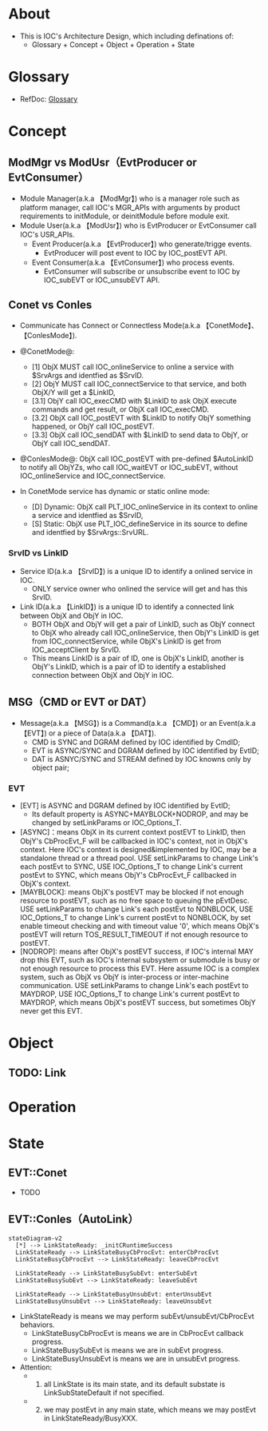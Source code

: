# About

* This is IOC's Architecture Design, which including definations of:
  * Glossary + Concept + Object + Operation + State

# Glossary
* RefDoc: [Glossary](./README_Glossary.md)

# Concept


## ModMgr vs ModUsr（EvtProducer or EvtConsumer）

* Module Manager(a.k.a 【ModMgr】) who is a manager role such as platform manager, call IOC's MGR_APIs with arguments by product requirements to initModule, or deinitModule before module exit.
* Module User(a.k.a 【ModUsr】) who is EvtProducer or EvtConsumer call IOC's USR_APIs.
  * Event Producer(a.k.a 【EvtProducer】) who generate/trigge events.
    * EvtProducer will post event to IOC by IOC_postEVT API.
  * Event Consumer(a.k.a 【EvtConsumer】) who process events.
    * EvtConsumer will subscribe or unsubscribe event to IOC by IOC_subEVT or IOC_unsubEVT API.

## Conet vs Conles

* Communicate has Connect or Connectless Mode(a.k.a 【ConetMode】、【ConlesMode】).
* @ConetMode@:
  * [1] ObjX MUST call IOC_onlineService to online a service with $SrvArgs and identfied as $SrvID.
  * [2] ObjY MUST call IOC_connectService to that service, and both ObjX/Y will get a $LinkID,
  * [3.1] ObjY call IOC_execCMD with $LinkID to ask ObjX execute commands and get result, or ObjX call IOC_execCMD.
  * [3.2] ObjX call IOC_postEVT with $LinkID to notify ObjY something happened, or ObjY call IOC_postEVT.
  * [3.3] ObjX call IOC_sendDAT with $LinkID to send data to ObjY, or ObjY call IOC_sendDAT.
* @ConlesMode@: ObjX call IOC_postEVT with pre-defined $AutoLinkID to notify all ObjYZs, who call IOC_waitEVT or IOC_subEVT, without IOC_onlineService and IOC_connectService.

* In ConetMode service has dynamic or static online mode:
  * [D] Dynamic: ObjX call PLT_IOC_onlineService in its context to online a service and identfied as $SrvID,
  * [S] Static: ObjX use PLT_IOC_defineService in its source to define and identfied by $SrvArgs::SrvURL.

### SrvID vs LinkID
* Service ID(a.k.a 【SrvID】) is a unique ID to identify a onlined service in IOC.
  * ONLY service owner who onlined the service will get and has this SrvID.
* Link ID(a.k.a 【LinkID】) is a unique ID to identify a connected link between ObjX and ObjY in IOC.
  * BOTH ObjX and ObjY will get a pair of LinkID, such as ObjY connect to ObjX who already call IOC_onlineService, then ObjY's LinkID is get from IOC_connectService, while ObjX's LinkID is get from IOC_acceptClient by SrvID.
  * This means LinkID is a pair of ID, one is ObjX's LinkID, another is ObjY's LinkID, which is a pair of ID to identify a established connection between ObjX and ObjY in IOC.

## MSG（CMD or EVT or DAT）

* Message(a.k.a 【MSG】) is a Command(a.k.a 【CMD】) or an Event(a.k.a 【EVT】) or a piece of Data(a.k.a 【DAT】).
  * CMD is SYNC and DGRAM defined by IOC identified by CmdID;
  * EVT is ASYNC/SYNC and DGRAM defined by IOC identified by EvtID;
  * DAT is ASNYC/SYNC and STREAM defined by IOC knowns only by object pair;

### EVT

* [EVT] is ASYNC and DGRAM defined by IOC identified by EvtID;
  * Its default property is ASYNC+MAYBLOCK+NODROP, and may be changed by setLinkParams or IOC_Options_T.
* [ASYNC]：means ObjX in its current context postEVT to LinkID,
      then ObjY's CbProcEvt_F will be callbacked in IOC's context, not in ObjX's context.
      Here IOC's context is designed&implemented by IOC, may be a standalone thread or a thread pool.
      USE setLinkParams to change Link's each postEvt to SYNC,
      USE IOC_Options_T to change Link's current postEvt to SYNC,
          which means ObjY's CbProcEvt_F callbacked in ObjX's context.
* [MAYBLOCK]: means ObjX's postEVT may be blocked if not enough resource to postEVT,
      such as no free space to queuing the pEvtDesc.
      USE setLinkParams to change Link's each postEvt to NONBLOCK,
      USE IOC_Options_T to change Link's current postEvt to NONBLOCK,
          by set enable timeout checking and with timeout value '0',
          which means ObjX's postEVT will return TOS_RESULT_TIMEOUT if not enough resource to postEVT.
* [NODROP]: means after ObjX's postEVT success, if IOC's internal MAY drop this EVT,
      such as IOC's internal subsystem or submodule is busy or not enough resource to process this EVT.
      Here assume IOC is a complex system, such as ObjX vs ObjY is inter-process or inter-machine communication.
      USE setLinkParams to change Link's each postEvt to MAYDROP,
      USE IOC_Options_T to change Link's current postEvt to MAYDROP,
          which means ObjX's postEVT success, but sometimes ObjY never get this EVT.

# Object

## TODO: Link

# Operation

# State

## EVT::Conet

* TODO

## EVT::Conles（AutoLink）

```mermaid
stateDiagram-v2
  [*] --> LinkStateReady: _initCRuntimeSuccess
  LinkStateReady --> LinkStateBusyCbProcEvt: enterCbProcEvt
  LinkStateBusyCbProcEvt --> LinkStateReady: leaveCbProcEvt

  LinkStateReady --> LinkStateBusySubEvt: enterSubEvt
  LinkStateBusySubEvt --> LinkStateReady: leaveSubEvt

  LinkStateReady --> LinkStateBusyUnsubEvt: enterUnsubEvt
  LinkStateBusyUnsubEvt --> LinkStateReady: leaveUnsubEvt
```

* LinkStateReady is means we may perform subEvt/unsubEvt/CbProcEvt behaviors.
  * LinkStateBusyCbProcEvt is means we are in CbProcEvt callback progress.
  * LinkStateBusySubEvt is means we are in subEvt progress.
  * LinkStateBusyUnsubEvt is means we are in unsubEvt progress.
* Attention:
  * 1) all LinkState is its main state, and its default substate is LinkSubStateDefault if not specified.
  * 2) we may postEvt in any main state, which means we may postEvt in LinkStateReady/BusyXXX.
